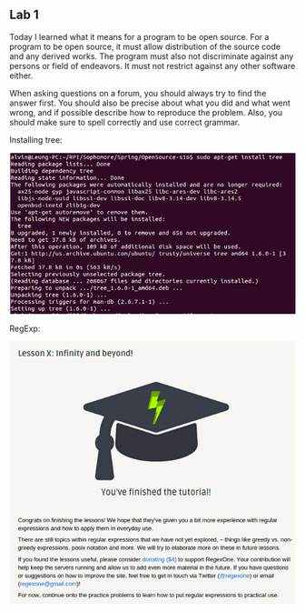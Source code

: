 ## Lab 1

Today I learned what it means for a program to be open source. For a program to be open source, it must allow distribution of the source code and any derived works. The program must also not discriminate against any persons or field of endeavors. It must not restrict against any other software either.

When asking questions on a forum, you should always try to find the answer first. You should also be precise about what you did and what went wrong, and if possible describe how to reproduce the problem. Also, you should make sure to spell correctly and use correct grammar.

Installing tree:

![Tree installation](InstallTree.png)


RegExp:

![RegExp Completed](RegExp.png)